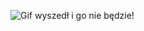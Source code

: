 ![Gif wyszedł i go nie będzie!](https://media.giphy.com/media/vFKqnCdLPNOKc/giphy.gif](https://wykop.pl/cdn/c3201142/comment_8SlIdjgUp1OeudNbHnCS98yAFjwM5TJW.gif)https://wykop.pl/cdn/c3201142/comment_8SlIdjgUp1OeudNbHnCS98yAFjwM5TJW.gif)
